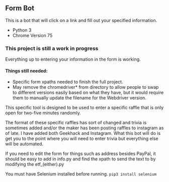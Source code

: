 ## Form Bot
This is a bot that will click on a link and fill out your specified information.

- Python 3
- Chrome Version 75

### This project is still a work in progress
Everything up to entering your information in the form is working.

#### Things still needed:
- Specific form xpaths needed to finish the full project.
- May remove the chromedriver* from directory to allow people to swap to different versions easily based on what they have, but it would require them to manually update the filename for the Webdriver version.

This specific tool is designed to be used to enter a specific raffle that is only open for two-five minutes randomly.

The format of these specific raffles has sort of changed and trivia is sometimes added and/or the maker has been posting raffles to instagram as of late. I have added both Geekhack and Instagram. What this bot will do is get you to the point where you will need to enter trivia but everything else will be automated.

If you need to edit the form for things such as address besides PayPal, it should be easy to add in info.py and find the xpath to send the text to by modifying the etf_(either).py

You must have Selenium installed before running.
```pip3 install selenium```